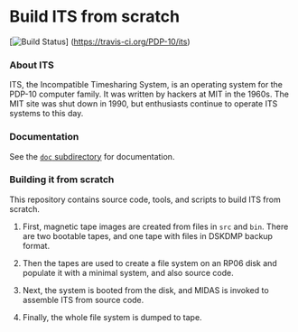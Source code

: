 # Build ITS from scratch

[![Build Status](https://travis-ci.org/PDP-10/its.svg?branch=master)]
(https://travis-ci.org/PDP-10/its)

### About ITS

ITS, the Incompatible Timesharing System, is an operating system for
the PDP-10 computer family.  It was written by hackers at MIT in the
1960s.  The MIT site was shut down in 1990, but enthusiasts continue
to operate ITS systems to this day.

### Documentation

See the [`doc` subdirectory](doc) for documentation.

### Building it from scratch

This repository contains source code, tools, and scripts to build ITS
from scratch.

1. First, magnetic tape images are created from files in `src` and
   `bin`.  There are two bootable tapes, and one tape with files in
   DSKDMP backup format.

2. Then the tapes are used to create a file system on an RP06 disk and
   populate it with a minimal system, and also source code.

3. Next, the system is booted from the disk, and MIDAS is invoked
   to assemble ITS from source code.

4. Finally, the whole file system is dumped to tape.
